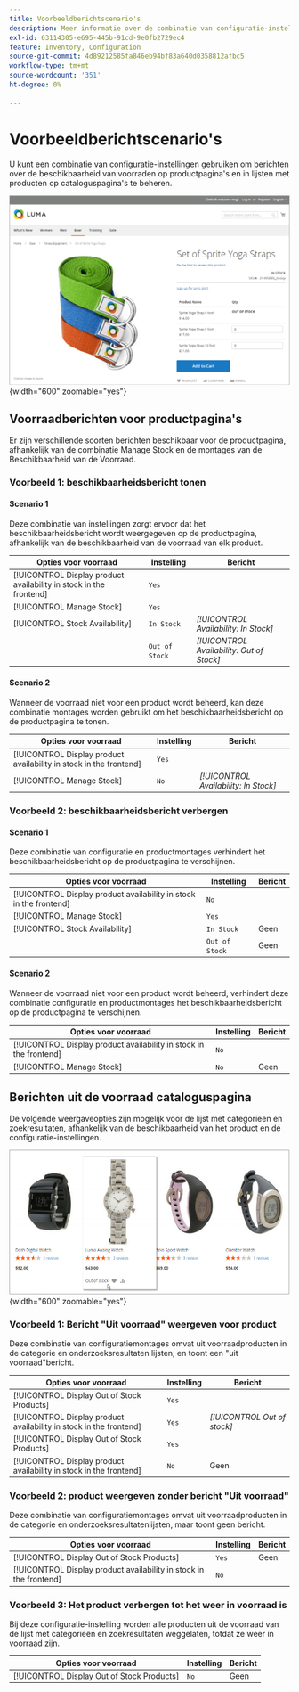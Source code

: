 ```yaml
---
title: Voorbeeldberichtscenario's
description: Meer informatie over de combinatie van configuratie-instellingen die berichten over de beschikbaarheid van voorraden op productpagina's en in lijsten met producten op cataloguspagina's bepalen.
exl-id: 63114305-e695-445b-91cd-9e0fb2729ec4
feature: Inventory, Configuration
source-git-commit: 4d89212585fa846eb94bf83a640d0358812afbc5
workflow-type: tm+mt
source-wordcount: '351'
ht-degree: 0%

---
```


# Voorbeeldberichtscenario&#39;s

U kunt een combinatie van configuratie-instellingen gebruiken om berichten over de beschikbaarheid van voorraden op productpagina&#39;s en in lijsten met producten op cataloguspagina&#39;s te beheren.

![ Gegroepeerd Product met &quot;Van voorraad&quot;Bericht ](assets/storefront-out-of-stock-message.png){width="600" zoomable="yes"}

## Voorraadberichten voor productpagina&#39;s

Er zijn verschillende soorten berichten beschikbaar voor de productpagina, afhankelijk van de combinatie Manage Stock en de montages van de Beschikbaarheid van de Voorraad.

### Voorbeeld 1: beschikbaarheidsbericht tonen

#### Scenario 1

Deze combinatie van instellingen zorgt ervoor dat het beschikbaarheidsbericht wordt weergegeven op de productpagina, afhankelijk van de beschikbaarheid van de voorraad van elk product.

| Opties voor voorraad | Instelling | Bericht |
|--|--|--|
| [!UICONTROL Display product availability in stock in the frontend] | `Yes` | |
| [!UICONTROL Manage Stock] | `Yes` | |
| [!UICONTROL Stock Availability] | `In Stock` | _[!UICONTROL Availability: In Stock]_ |
| | `Out of Stock` | _[!UICONTROL Availability: Out of Stock]_ |

#### Scenario 2

Wanneer de voorraad niet voor een product wordt beheerd, kan deze combinatie montages worden gebruikt om het beschikbaarheidsbericht op de productpagina te tonen.

| Opties voor voorraad | Instelling | Bericht |
|--|--|--|
| [!UICONTROL Display product availability in stock in the frontend] | `Yes` |  |
| [!UICONTROL Manage Stock] | `No` | _[!UICONTROL Availability: In Stock]_ |

### Voorbeeld 2: beschikbaarheidsbericht verbergen

#### Scenario 1

Deze combinatie van configuratie en productmontages verhindert het beschikbaarheidsbericht op de productpagina te verschijnen.

| Opties voor voorraad | Instelling | Bericht |
|--|--|--|
| [!UICONTROL Display product availability in stock in the frontend] | `No` |  |
| [!UICONTROL Manage Stock] | `Yes` |  |
| [!UICONTROL Stock Availability] | `In Stock` | Geen |
|  | `Out of Stock` | Geen |

#### Scenario 2

Wanneer de voorraad niet voor een product wordt beheerd, verhindert deze combinatie configuratie en productmontages het beschikbaarheidsbericht op de productpagina te verschijnen.

| Opties voor voorraad | Instelling | Bericht |
|--|--|--|
| [!UICONTROL Display product availability in stock in the frontend] | `No` |  |
| [!UICONTROL Manage Stock] | `No` | Geen |

## Berichten uit de voorraad cataloguspagina

De volgende weergaveopties zijn mogelijk voor de lijst met categorieën en zoekresultaten, afhankelijk van de beschikbaarheid van het product en de configuratie-instellingen.

![ Bericht uit-van-voorraad op de Pagina van de Categorie ](assets/storefront-out-of-stock-catalog-page.png){width="600" zoomable="yes"}

### Voorbeeld 1: Bericht &quot;Uit voorraad&quot; weergeven voor product

Deze combinatie van configuratiemontages omvat uit voorraadproducten in de categorie en onderzoeksresultaten lijsten, en toont een &quot;uit voorraad&quot;bericht.

| Opties voor voorraad | Instelling | Bericht |
|--|--|--|
| [!UICONTROL Display Out of Stock Products] | `Yes` |  |
| [!UICONTROL Display product availability in stock in the frontend] | `Yes` | _[!UICONTROL Out of stock]_ |
| [!UICONTROL Display Out of Stock Products] | `Yes` |  |
| [!UICONTROL Display product availability in stock in the frontend] | `No` | Geen |

### Voorbeeld 2: product weergeven zonder bericht &quot;Uit voorraad&quot;

Deze combinatie van configuratiemontages omvat uit voorraadproducten in de categorie en onderzoeksresultatenlijsten, maar toont geen bericht.

| Opties voor voorraad | Instelling | Bericht |
|--|--|--|
| [!UICONTROL Display Out of Stock Products] | `Yes` | Geen |
| [!UICONTROL Display product availability in stock in the frontend] | `No` |  |

### Voorbeeld 3: Het product verbergen tot het weer in voorraad is

Bij deze configuratie-instelling worden alle producten uit de voorraad van de lijst met categorieën en zoekresultaten weggelaten, totdat ze weer in voorraad zijn.

| Opties voor voorraad | Instelling | Bericht |
|--|--|--|
| [!UICONTROL Display Out of Stock Products] | `No` | Geen |
